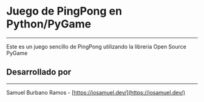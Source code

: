 # Juego de PingPong en Python/PyGame
------------------------------------
Este es un juego sencillo de PingPong utilizando la libreria Open Source PyGame

## Desarrollado por
-------------------
Samuel Burbano Ramos - [https://iosamuel.dev/](https://iosamuel.dev/)
